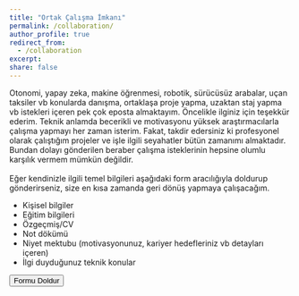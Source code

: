 ```yaml
---
title: "Ortak Çalışma İmkanı"
permalink: /collaboration/
author_profile: true
redirect_from:
  - /collaboration
excerpt:
share: false
---
```


<script type="text/javascript">var submitted=false;</script>
<!--
<iframe 
      name="hidden_iframe" 
      id="hidden_iframe" 
      style="display:none;" 
      onload="if(submitted) {window.location='/thankyou/';}">
</iframe>
<p style="text-align: justify;">
Please read the frequently asked questions (FAQ) before contacting Oktay. Many common questions are answered there. If not, then please fill out the form for consulting and other requests (giving talks, collaboration, etc).
<br>
<span style="color:red;">*Required</span>
</p>


<form action="https://docs.google.com/forms/d/e/1FAIpQLSe7TTKF32PW0iwBOBos7-TezCRmmbUIBLbNTs2MPzXP9fkQXA/formResponse" 
      method="post"
      target="hidden_iframe" 
      onsubmit="submitted=true;">
      <label>Name<span style="color:red;">*</span></label>
      <input type="text" placeholder="please enter your full name" name="entry.1901460501" required>
      <label>Email<span style="color:red;">*</span></label>
      <input type="email" placeholder="please enter your email address" name="entry.1045781291" required>
      <label>Subject</label>
      <input type="text" placeholder="please describe the subject" name="entry.1166974658">
      <label>Message<span style="color:red;">*</span></label>
      <textarea rows="5" placeholder="please enter your message here" name="entry.839337160" required></textarea>
      <button type="submit">Send</button>
</form>
-->


<!--

<form action="https://docs.google.com/forms/u/0/d/e/1FAIpQLSf4JRhvGwOkn2pv9J_1kmOvtUkWNSLy3PVS-f1fYsJuSeQb_A/formResponse" 
      target="_self" 
      method="POST" 
      id="mG61Hd">
      <h1>Kişisel bilgileriniz</h1>
      <label>Adınız<span style="color:red;">*</span></label>
      <input type="text" placeholder="lütfen adınızı giriniz" name="entry.1164622783" required>
      <label>Soyadınız<span style="color:red;">*</span></label>
      <input type="text" placeholder="lütfen soyadınızı giriniz" name="entry.911108318" required>
      <label>E-posta adresiniz<span style="color:red;">*</span></label>
      <input type="email" placeholder="lütfen e-posta adresinizi giriniz" name="entry.495865200" required>
      <h1>Eğitim bilgileriniz</h1>
      <label>Okulunuz<span style="color:red;">*</span></label>
      <input type="text" placeholder="lütfen okulunuzu giriniz" name="entry.1537674539" required>
      <label>Dereceniz<span style="color:red;">*</span></label>
      <input type="text" placeholder="lütfen okulunuzu giriniz" name="entry.1537674539" required>
      <input type="file" name="pic" accept="image/*">
      <input type="submit" value="Gonder" />
</form>

-->

<p style="text-align: justify;">

Otonomi, yapay zeka, makine öğrenmesi, robotik, sürücüsüz arabalar, uçan taksiler vb konularda danışma, ortaklaşa proje yapma, uzaktan staj yapma vb istekleri içeren pek çok eposta almaktayım. Öncelikle ilginiz için teşekkür ederim. Teknik anlamda becerikli ve motivasyonu yüksek araştırmacılarla çalışma yapmayı her zaman isterim. Fakat, takdir edersiniz ki profesyonel olarak çalıştığım projeler ve işle ilgili seyahatler bütün zamanımı almaktadır. Bundan dolayı gönderilen beraber çalışma isteklerinin hepsine olumlu karşılık vermem mümkün değildir.<br>
<br>
Eğer kendinizle ilgili temel bilgileri aşağıdaki form aracılığıyla doldurup gönderirseniz, size en kısa zamanda geri dönüş yapmaya çalışacağım.
<ul>
      <li>Kişisel bilgiler</li>
      <li>Eğitim bilgileri</li>
      <li>Özgeçmiş/CV</li>
      <li>Not dökümü</li>
      <li>Niyet mektubu (motivasyonunuz, kariyer hedefleriniz vb detayları içeren)</li>
      <li>İlgi duyduğunuz teknik konular</li>
</ul>

<form action="https://docs.google.com/forms/d/1Nz7EEnitttiC-aUHBvgO7ADVHm0wfvvXKAq00jumqIY">
    <input type="submit" value="Formu Doldur" />
</form>
</p>
